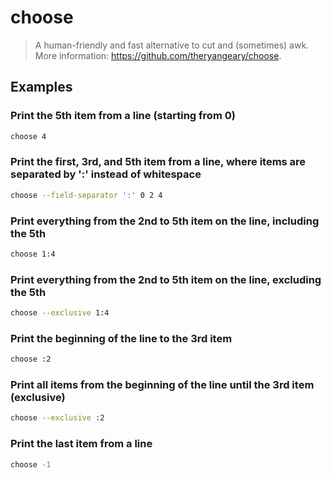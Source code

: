 # choose

> A human-friendly and fast alternative to cut and (sometimes) awk. More information: <https://github.com/theryangeary/choose>.

## Examples

### Print the 5th item from a line (starting from 0)

```bash
choose 4
```

### Print the first, 3rd, and 5th item from a line, where items are separated by ':' instead of whitespace

```bash
choose --field-separator ':' 0 2 4
```

### Print everything from the 2nd to 5th item on the line, including the 5th

```bash
choose 1:4
```

### Print everything from the 2nd to 5th item on the line, excluding the 5th

```bash
choose --exclusive 1:4
```

### Print the beginning of the line to the 3rd item

```bash
choose :2
```

### Print all items from the beginning of the line until the 3rd item (exclusive)

```bash
choose --exclusive :2
```

### Print the last item from a line

```bash
choose -1
```
